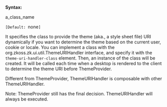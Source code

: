 **Syntax:**

<theme-uri-handler-class>a_class_name</theme-uri-handler-class>

`[Default: `none`]`

It specifies the class to provide the theme (aka., a style sheet file)
URI dynamically if you want to determine the theme based on the current
user, cookie or locale. You can implement a class with the
<javadoc type="interface">org.zkoss.zk.ui.util.ThemeURIHandler</javadoc>
interface, and specify it with the `theme-uri-handler-class` element.
Then, an instance of the class will be created. It will be called each
time when a desktop is rendered to the client to determine the theme URI
before ThemeProvider.

Different from ThemeProvider, ThemeURIHandler is composable with other
ThemeURIHandler.

Note: ThemeProvider still has the final decision. ThemeURIHandler will
always be executed.


